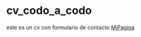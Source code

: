 # cv_codo_a_codo
este es un cv con formulario de contacto [MiPagina](https://flavio3313.github.io/cv_codo_a_codo)
